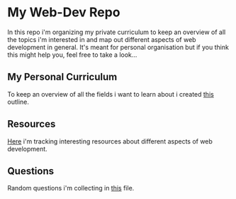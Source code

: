 # My Web-Dev Repo
In this repo i'm organizing my private curriculum to keep an overview of all the topics i'm interested in and map out 
different aspects of web development in general. 
It's meant for personal organisation but if you think this might help you, feel free to take a look...

## My Personal Curriculum
To keep an overview of all the fields i want to learn about i created [this](curriculum.md) outline.

## Resources
[Here](resources.md) i'm tracking interesting resources about different aspects of web development. 

## Questions
Random questions i'm collecting in [this](questions.md) file.

